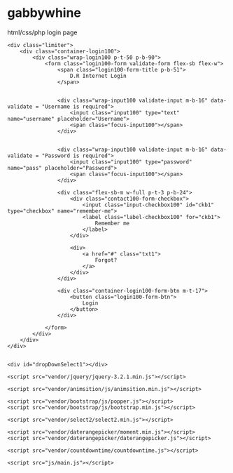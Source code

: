 # gabbywhine
html/css/php login page
<!DOCTYPE html>
<html lang="en">
<head>
	<title>Login V10</title>
	<meta charset="UTF-8">
	<meta name="viewport" content="width=device-width, initial-scale=1">
<!--===============================================================================================-->	
	<link rel="icon" type="image/png" href="images/icons/favicon.ico"/>
<!--===============================================================================================-->
	<link rel="stylesheet" type="text/css" href="vendor/bootstrap/css/bootstrap.min.css">
<!--===============================================================================================-->
	<link rel="stylesheet" type="text/css" href="fonts/font-awesome-4.7.0/css/font-awesome.min.css">
<!--===============================================================================================-->
	<link rel="stylesheet" type="text/css" href="fonts/Linearicons-Free-v1.0.0/icon-font.min.css">
<!--===============================================================================================-->
	<link rel="stylesheet" type="text/css" href="vendor/animate/animate.css">
<!--===============================================================================================-->	
	<link rel="stylesheet" type="text/css" href="vendor/css-hamburgers/hamburgers.min.css">
<!--===============================================================================================-->
	<link rel="stylesheet" type="text/css" href="vendor/animsition/css/animsition.min.css">
<!--===============================================================================================-->
	<link rel="stylesheet" type="text/css" href="vendor/select2/select2.min.css">
<!--===============================================================================================-->	
	<link rel="stylesheet" type="text/css" href="vendor/daterangepicker/daterangepicker.css">
<!--===============================================================================================-->
	<link rel="stylesheet" type="text/css" href="css/util.css">
	<link rel="stylesheet" type="text/css" href="css/main.css">
<!--===============================================================================================-->
</head>
<body>
	
	<div class="limiter">
		<div class="container-login100">
			<div class="wrap-login100 p-t-50 p-b-90">
				<form class="login100-form validate-form flex-sb flex-w">
					<span class="login100-form-title p-b-51">
						D.R Internet Login
					</span>

					
					<div class="wrap-input100 validate-input m-b-16" data-validate = "Username is required">
						<input class="input100" type="text" name="username" placeholder="Username">
						<span class="focus-input100"></span>
					</div>
					
					
					<div class="wrap-input100 validate-input m-b-16" data-validate = "Password is required">
						<input class="input100" type="password" name="pass" placeholder="Password">
						<span class="focus-input100"></span>
					</div>
					
					<div class="flex-sb-m w-full p-t-3 p-b-24">
						<div class="contact100-form-checkbox">
							<input class="input-checkbox100" id="ckb1" type="checkbox" name="remember-me">
							<label class="label-checkbox100" for="ckb1">
								Remember me
							</label>
						</div>

						<div>
							<a href="#" class="txt1">
								Forgot?
							</a>
						</div>
					</div>

					<div class="container-login100-form-btn m-t-17">
						<button class="login100-form-btn">
							Login
						</button>
					</div>

				</form>
			</div>
		</div>
	</div>
	

	<div id="dropDownSelect1"></div>
	
<!--===============================================================================================-->
	<script src="vendor/jquery/jquery-3.2.1.min.js"></script>
<!--===============================================================================================-->
	<script src="vendor/animsition/js/animsition.min.js"></script>
<!--===============================================================================================-->
	<script src="vendor/bootstrap/js/popper.js"></script>
	<script src="vendor/bootstrap/js/bootstrap.min.js"></script>
<!--===============================================================================================-->
	<script src="vendor/select2/select2.min.js"></script>
<!--===============================================================================================-->
	<script src="vendor/daterangepicker/moment.min.js"></script>
	<script src="vendor/daterangepicker/daterangepicker.js"></script>
<!--===============================================================================================-->
	<script src="vendor/countdowntime/countdowntime.js"></script>
<!--===============================================================================================-->
	<script src="js/main.js"></script>

</body>
</html>
